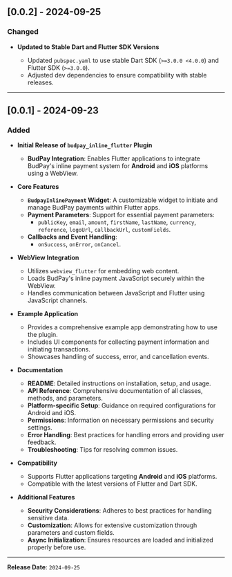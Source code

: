 ## [0.0.2] - 2024-09-25

### Changed

- **Updated to Stable Dart and Flutter SDK Versions**

  - Updated `pubspec.yaml` to use stable Dart SDK (`>=3.0.0 <4.0.0`) and Flutter SDK (`>=3.0.0`).
  - Adjusted dev dependencies to ensure compatibility with stable releases.

---

## [0.0.1] - 2024-09-23

### Added

- **Initial Release of `budpay_inline_flutter` Plugin**

  - **BudPay Integration**: Enables Flutter applications to integrate BudPay's inline payment system for **Android** and **iOS** platforms using a WebView.

- **Core Features**

  - **`BudpayInlinePayment` Widget**: A customizable widget to initiate and manage BudPay payments within Flutter apps.
  - **Payment Parameters**: Support for essential payment parameters:
    - `publicKey`, `email`, `amount`, `firstName`, `lastName`, `currency`, `reference`, `logoUrl`, `callbackUrl`, `customFields`.
  - **Callbacks and Event Handling**:
    - `onSuccess`, `onError`, `onCancel`.

- **WebView Integration**

  - Utilizes `webview_flutter` for embedding web content.
  - Loads BudPay's inline payment JavaScript securely within the WebView.
  - Handles communication between JavaScript and Flutter using JavaScript channels.

- **Example Application**

  - Provides a comprehensive example app demonstrating how to use the plugin.
  - Includes UI components for collecting payment information and initiating transactions.
  - Showcases handling of success, error, and cancellation events.

- **Documentation**

  - **README**: Detailed instructions on installation, setup, and usage.
  - **API Reference**: Comprehensive documentation of all classes, methods, and parameters.
  - **Platform-specific Setup**: Guidance on required configurations for Android and iOS.
  - **Permissions**: Information on necessary permissions and security settings.
  - **Error Handling**: Best practices for handling errors and providing user feedback.
  - **Troubleshooting**: Tips for resolving common issues.

- **Compatibility**

  - Supports Flutter applications targeting **Android** and **iOS** platforms.
  - Compatible with the latest versions of Flutter and Dart SDK.

- **Additional Features**

  - **Security Considerations**: Adheres to best practices for handling sensitive data.
  - **Customization**: Allows for extensive customization through parameters and custom fields.
  - **Async Initialization**: Ensures resources are loaded and initialized properly before use.

---

**Release Date**: `2024-09-25`
